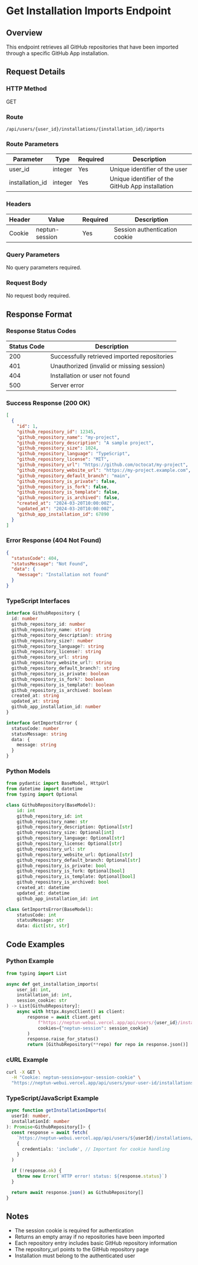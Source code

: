 # Get Installation Imports Endpoint

## Overview

This endpoint retrieves all GitHub repositories that have been imported through a specific GitHub App installation.

## Request Details

### HTTP Method

GET

### Route

`/api/users/{user_id}/installations/{installation_id}/imports`

### Route Parameters

| Parameter       | Type    | Required | Description                                      |
| --------------- | ------- | -------- | ------------------------------------------------ |
| user_id         | integer | Yes      | Unique identifier of the user                    |
| installation_id | integer | Yes      | Unique identifier of the GitHub App installation |

### Headers

| Header | Value          | Required | Description                   |
| ------ | -------------- | -------- | ----------------------------- |
| Cookie | neptun-session | Yes      | Session authentication cookie |

### Query Parameters

No query parameters required.

### Request Body

No request body required.

## Response Format

### Response Status Codes

| Status Code | Description                                  |
| ----------- | -------------------------------------------- |
| 200         | Successfully retrieved imported repositories |
| 401         | Unauthorized (invalid or missing session)    |
| 404         | Installation or user not found               |
| 500         | Server error                                 |

### Success Response (200 OK)

```json
[
  {
    "id": 1,
    "github_repository_id": 12345,
    "github_repository_name": "my-project",
    "github_repository_description": "A sample project",
    "github_repository_size": 1024,
    "github_repository_language": "TypeScript",
    "github_repository_license": "MIT",
    "github_repository_url": "https://github.com/octocat/my-project",
    "github_repository_website_url": "https://my-project.example.com",
    "github_repository_default_branch": "main",
    "github_repository_is_private": false,
    "github_repository_is_fork": false,
    "github_repository_is_template": false,
    "github_repository_is_archived": false,
    "created_at": "2024-03-20T10:00:00Z",
    "updated_at": "2024-03-20T10:00:00Z",
    "github_app_installation_id": 67890
  }
]
```

### Error Response (404 Not Found)

```json
{
  "statusCode": 404,
  "statusMessage": "Not Found",
  "data": {
    "message": "Installation not found"
  }
}
```

### TypeScript Interfaces

```typescript
interface GithubRepository {
  id: number
  github_repository_id: number
  github_repository_name: string
  github_repository_description?: string
  github_repository_size?: number
  github_repository_language?: string
  github_repository_license?: string
  github_repository_url: string
  github_repository_website_url?: string
  github_repository_default_branch?: string
  github_repository_is_private: boolean
  github_repository_is_fork?: boolean
  github_repository_is_template?: boolean
  github_repository_is_archived: boolean
  created_at: string
  updated_at: string
  github_app_installation_id: number
}

interface GetImportsError {
  statusCode: number
  statusMessage: string
  data: {
    message: string
  }
}
```

### Python Models

```python
from pydantic import BaseModel, HttpUrl
from datetime import datetime
from typing import Optional

class GithubRepository(BaseModel):
    id: int
    github_repository_id: int
    github_repository_name: str
    github_repository_description: Optional[str]
    github_repository_size: Optional[int]
    github_repository_language: Optional[str]
    github_repository_license: Optional[str]
    github_repository_url: str
    github_repository_website_url: Optional[str]
    github_repository_default_branch: Optional[str]
    github_repository_is_private: bool
    github_repository_is_fork: Optional[bool]
    github_repository_is_template: Optional[bool]
    github_repository_is_archived: bool
    created_at: datetime
    updated_at: datetime
    github_app_installation_id: int

class GetImportsError(BaseModel):
    statusCode: int
    statusMessage: str
    data: dict[str, str]
```

## Code Examples

### Python Example

```python
from typing import List

async def get_installation_imports(
    user_id: int,
    installation_id: int,
    session_cookie: str
) -> List[GithubRepository]:
    async with httpx.AsyncClient() as client:
        response = await client.get(
            f"https://neptun-webui.vercel.app/api/users/{user_id}/installations/{installation_id}/imports",
            cookies={"neptun-session": session_cookie}
        )
        response.raise_for_status()
        return [GithubRepository(**repo) for repo in response.json()]
```

### cURL Example

```bash
curl -X GET \
  -H "Cookie: neptun-session=your-session-cookie" \
  "https://neptun-webui.vercel.app/api/users/your-user-id/installations/12345/imports"
```

### TypeScript/JavaScript Example

```typescript
async function getInstallationImports(
  userId: number,
  installationId: number
): Promise<GithubRepository[]> {
  const response = await fetch(
    `https://neptun-webui.vercel.app/api/users/${userId}/installations/${installationId}/imports`,
    {
      credentials: 'include', // Important for cookie handling
    }
  )

  if (!response.ok) {
    throw new Error(`HTTP error! status: ${response.status}`)
  }

  return await response.json() as GithubRepository[]
}
```

## Notes

- The session cookie is required for authentication
- Returns an empty array if no repositories have been imported
- Each repository entry includes basic GitHub repository information
- The repository_url points to the GitHub repository page
- Installation must belong to the authenticated user
